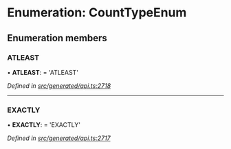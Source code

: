 # Enumeration: CountTypeEnum

## Enumeration members

###  ATLEAST

• **ATLEAST**: =  <any>'ATLEAST'

*Defined in [src/generated/api.ts:2718](https://github.com/mailslurp/mailslurp-client-ts-js/blob/9736ebe/src/generated/api.ts#L2718)*

___

###  EXACTLY

• **EXACTLY**: =  <any>'EXACTLY'

*Defined in [src/generated/api.ts:2717](https://github.com/mailslurp/mailslurp-client-ts-js/blob/9736ebe/src/generated/api.ts#L2717)*
